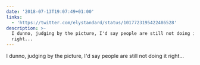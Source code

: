 ```yaml
---
date: '2018-07-13T19:07:49+01:00'
links:
  - 'https://twitter.com/elystandard/status/1017723195422486528'
description: >-
  I dunno, judging by the picture, I'd say people are still not doing it
  right...
---
```

I dunno, judging by the picture, I'd say people are still not doing it right... 

